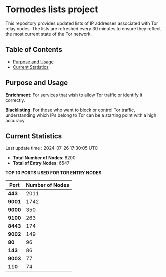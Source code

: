 # Tornodes lists project

This repository provides updated lists of IP addresses associated with Tor relay nodes. The lists are refreshed every 30 minutes to ensure they reflect the most current state of the Tor network.

## Table of Contents

- [Purpose and Usage](#purpose-and-usage)
- [Current Statistics](#current-statistics)


## Purpose and Usage

**Enrichment**: For services that wish to allow Tor traffic or identify it correctly.

**Blacklisting**: For those who want to block or control Tor traffic, understanding which IPs belong to Tor can be a starting point with a high accuracy.

## Current Statistics

Last update time : 2024-07-26 17:30:05 UTC

- **Total Number of Nodes**: 8200
- **Total of Entry Nodes**: 6547

**TOP 10 PORTS USED FOR TOR ENTRY NODES**

| **Port** | **Number of Nodes** |
|------|-----------------|
| **443**   | 2011  |
| **9001**   | 1742  |
| **9000**   | 350  |
| **9100**   | 263  |
| **8443**   | 174  |
| **9002**   | 149  |
| **80**   | 96  |
| **143**   | 86  |
| **9003**   | 77  |
| **110**   | 74  |

